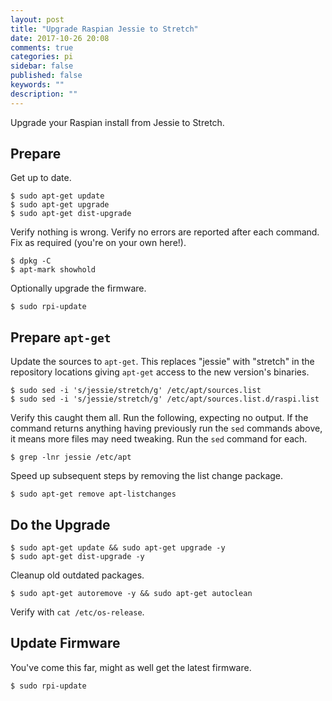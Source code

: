 ```yaml
---
layout: post
title: "Upgrade Raspian Jessie to Stretch"
date: 2017-10-26 20:08
comments: true
categories: pi
sidebar: false
published: false
keywords: ""
description: ""
---
```


Upgrade your Raspian install from Jessie to Stretch.

<!-- more -->

## Prepare

Get up to date.

    $ sudo apt-get update
    $ sudo apt-get upgrade
    $ sudo apt-get dist-upgrade

Verify nothing is wrong. Verify no errors are reported after each command. Fix as required (you're on your own here!).

    $ dpkg -C
    $ apt-mark showhold

Optionally upgrade the firmware.

    $ sudo rpi-update    

## Prepare `apt-get`

Update the sources to `apt-get`. This replaces "jessie" with "stretch" in the repository locations giving `apt-get` access to the new version's binaries.
   
    $ sudo sed -i 's/jessie/stretch/g' /etc/apt/sources.list    
    $ sudo sed -i 's/jessie/stretch/g' /etc/apt/sources.list.d/raspi.list    
    
Verify this caught them all. Run the following, expecting no output. If the command returns anything having previously run the `sed` commands above, it means more files may need tweaking. Run the `sed` command for each.

    $ grep -lnr jessie /etc/apt    

Speed up subsequent steps by removing the list change package. 

    $ sudo apt-get remove apt-listchanges


## Do the Upgrade

    $ sudo apt-get update && sudo apt-get upgrade -y
    $ sudo apt-get dist-upgrade -y
    
Cleanup old outdated packages.

    $ sudo apt-get autoremove -y && sudo apt-get autoclean

Verify with `cat /etc/os-release`.
    
    
## Update Firmware    

You've come this far, might as well get the latest firmware.

    $ sudo rpi-update    
